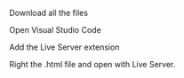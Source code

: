Download all the files

Open Visual Studio Code

Add the Live Server extension

Right the .html file and open with Live Server. 
